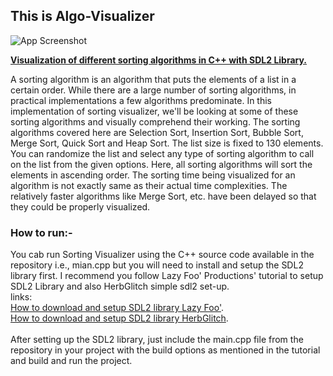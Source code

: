 ## This is Algo-Visualizer

![App Screenshot](https://i.ytimg.com/vi/RDCFpf6CXl8/sddefault.jpg)

<ins>**Visualization of different sorting algorithms in C++ with SDL2 Library.**</ins>

A sorting algorithm is an algorithm that puts the elements of a list in a certain order. While there are a large number of sorting algorithms, in practical implementations a few algorithms predominate.
In this implementation of sorting visualizer, we'll be looking at some of these sorting algorithms and visually comprehend their working.
The sorting algorithms covered here are Selection Sort, Insertion Sort, Bubble Sort, Merge Sort, Quick Sort and Heap Sort.
The list size is fixed to 130 elements. You can randomize the list and select any type of sorting algorithm to call on the list from the given options. Here, all sorting algorithms will sort the elements in ascending order. The sorting time being visualized for an algorithm is not exactly same as their actual time complexities. The relatively faster algorithms like Merge Sort, etc. have been delayed so that they could be properly visualized.

### How to run:-

You cab run Sorting Visualizer using the C++ source code available in the repository i.e., mian.cpp but you will need to install and setup the SDL2 library first. I recommend you follow Lazy Foo' Productions' tutorial to setup SDL2 Library and also HerbGlitch simple sdl2 set-up. \
links: \
[How to download and setup SDL2 library Lazy Foo'](http://lazyfoo.net/tutorials/SDL/01_hello_SDL/index.php). \
[How to download and setup SDL2 library HerbGlitch](https://www.youtube.com/watch?v=H08t6gD1Y1E&t=98s). \
<br />
After setting up the SDL2 library, just include the main.cpp file from the repository in your project with the build options as mentioned in the tutorial and build and run the project.

